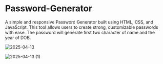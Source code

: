 # Password-Generator
A simple and responsive Password Generator built using HTML, CSS, and JavaScript. This tool allows users to create strong, customizable passwords with ease. The password will generate first two character of name and the year of DOB. 

![2025-04-13](https://github.com/user-attachments/assets/245e0f17-b2d1-4d41-8a88-eea0bf9084eb)

![2025-04-13 (1)](https://github.com/user-attachments/assets/48d3f944-957a-4a64-97bc-8c04ff59f10c)
